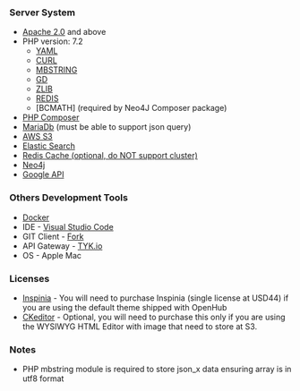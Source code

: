 ### Server System
  * [Apache 2.0](https://httpd.apache.org/) and above
  * PHP version: 7.2
    * [YAML](https://www.php.net/manual/en/book.yaml.php)
    * [CURL](https://www.php.net/manual/en/book.curl.php)
    * [MBSTRING](https://www.php.net/manual/en/book.mbstring.php)
    * [GD](https://www.php.net/manual/en/book.image.php)
    * [ZLIB](https://www.php.net/manual/en/book.zlib.php)
    * [REDIS](https://github.com/phpredis/phpredis)
    * [BCMATH] (required by Neo4J Composer package)
  * [PHP Composer](https://getcomposer.org/)
  * [MariaDb](https://mariadb.org/) (must be able to support json query)
  * [AWS S3](https://aws.amazon.com/s3/)
  * [Elastic Search](https://www.elastic.co/)
  * [Redis Cache (optional, do NOT support cluster)](https://redis.io/)
  * [Neo4j](https://neo4j.com/)
  * [Google API](https://console.developers.google.com/)

### Others Development Tools
  * [Docker](https://www.docker.com/)
  * IDE - [Visual Studio Code](https://code.visualstudio.com/)
  * GIT Client - [Fork](https://git-fork.com/)
  * API Gateway - [TYK.io](https://tyk.io/)
  * OS - Apple Mac

### Licenses
  * [Inspinia](https://wrapbootstrap.com/theme/inspinia-responsive-admin-theme-WB0R5L90S) - You will need to purchase Inspinia (single license at USD44) if you are using the default theme shipped with OpenHub
  * [CKeditor](https://ckeditor.com/) - Optional, you will need to purchase this only if you are using the WYSIWYG HTML Editor with image that need to store at S3.

### Notes
  * PHP mbstring module is required to store json_x data ensuring array is in utf8 format